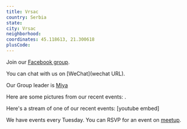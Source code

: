 ```yaml
---
title: Vrsac
country: Serbia
state: 
city: Vrsac
neighborhood: 
coordinates: 45.118613, 21.300618
plusCode:
---
```

Join our [Facebook group](https://www.facebook.com/groups/free.code.camp.vrsac).

You can chat with us on [WeChat](wechat URL).

Our Group leader is [Miya](freecodecamp.org/miya)

Here are some pictures from our recent events:
![]().

Here's a stream of one of our recent events:
[youtube embed]

We have events every Tuesday. You can RSVP for an event on [meetup](meetupurl).
